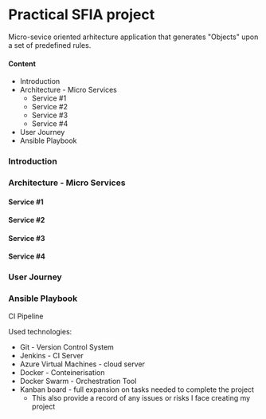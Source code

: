 # Practical SFIA project #

Micro-sevice oriented arhitecture application that generates "Objects" upon a set of predefined rules.  

#### Content ####  
* Introduction  
* Architecture - Micro Services  
  * Service #1
  * Service #2  
  * Service #3
  * Service #4  
* User Journey  
* Ansible Playbook 


### Introduction ### 
### Architecture - Micro Services ### 
  #### Service #1 ####
  #### Service #2 #### 
  #### Service #3 ####
  #### Service #4 #### 
### User Journey ### 
### Ansible Playbook ###

CI Pipeline

Used technologies:
* Git - Version Control System  
* Jenkins - CI Server  
* Azure Virtual Machines - cloud server
* Docker - Conteinerisation   
* Docker Swarm - Orchestration Tool
* Kanban board - full expansion on tasks needed to complete the project
  * This also provide a record of any issues or risks I face creating my project
 
